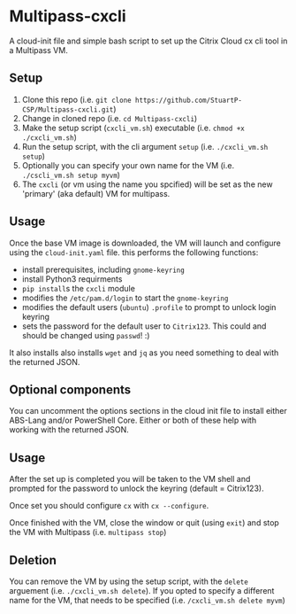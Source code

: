 # Multipass-cxcli
 A cloud-init file and simple bash script to set up the Citrix Cloud cx cli tool in a Multipass VM.

## Setup

1. Clone this repo (i.e. `git clone https://github.com/StuartP-CSP/Multipass-cxcli.git`)
2. Change in cloned repo (i.e. `cd Multipass-cxcli`)
3. Make the setup script (`cxcli_vm.sh`) executable (i.e. `chmod +x ./cxcli_vm.sh`)
4. Run the setup script, with the cli argument `setup` (i.e. `./cxcli_vm.sh setup`)
5. Optionally you can specify your own name for the VM (i.e. `./cscli_vm.sh setup myvm`)
6. The `cxcli` (or vm using the name you spcified) will be set as the new 'primary' (aka default) VM for multipass.

## Usage
Once the base VM image is downloaded, the VM will launch and configure using the `cloud-init.yaml` file. this performs the following functions:
- install prerequisites, including `gnome-keyring`
- install Python3 requirments
- `pip install`s the `cxcli` module
- modifies the `/etc/pam.d/login` to start the `gnome-keyring`
- modifies the default users (`ubuntu`) `.profile` to prompt to unlock login keyring 
- sets the password for the default user to `Citrix123`. This could and should be changed using `passwd`! :)

It also installs also installs `wget` and `jq` as you need something to deal with the returned JSON.

## Optional components
You can uncomment the options sections in the cloud init file to install either ABS-Lang and/or PowerShell Core. Either or both of these help with working with the returned JSON.

## Usage
After the set up is completed you will be taken to the VM shell and prompted for the password to unlock the keyring (default = Citrix123).

Once set you should configure `cx` with `cx --configure`.

Once finished with the VM, close the window or quit (using `exit`) and stop the VM with Multipass (i.e. `multipass stop`)

## Deletion
You can remove the VM by using the setup script, with the `delete` arguement (i.e. `./cxcli_vm.sh delete`). If you opted to specify a different name for the VM, that needs to be specified (i.e. `/cxcli_vm.sh delete myvm`)
